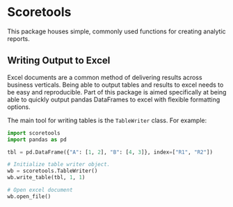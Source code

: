 # Scoretools
This package houses simple, commonly used functions for creating analytic reports.

## Writing Output to Excel  
Excel documents are a common method of delivering results across business verticals. Being able to output tables and results to excel needs to be easy and reproducible. Part of this package is aimed specifically at being able to quickly output pandas DataFrames to excel with flexible formatting options.

The main tool for writing tables is the `TableWriter` class.
For example:
```python
import scoretools
import pandas as pd

tbl = pd.DataFrame({"A": [1, 2], "B": [4, 3]}, index=["R1", "R2"])

# Initialize table writer object.
wb = scoretools.TableWriter()
wb.write_table(tbl, 1, 1)

# Open excel document
wb.open_file()
```
